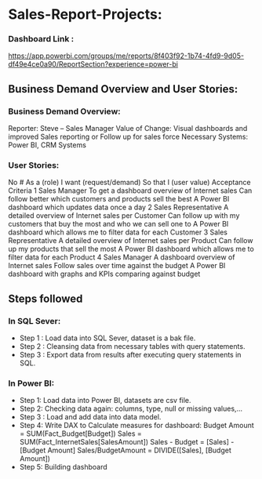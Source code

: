 # Sales-Report-Projects:

### Dashboard Link : 
https://app.powerbi.com/groups/me/reports/8f403f92-1b74-4fd9-9d05-df49e4ce0a90/ReportSection?experience=power-bi 

## Business Demand Overview and User Stories:

### Business Demand Overview:
Reporter: Steve – Sales Manager
Value of Change: Visual dashboards and improved Sales reporting or Follow up for sales force
Necessary Systems: Power BI, CRM Systems

### User Stories:

No #
As a (role)
I want (request/demand)
So that I (user value)
Acceptance Criteria
1
Sales Manager
To get a dashboard overview of Internet sales
Can follow better which customers and products sell the best
A Power BI dashboard which updates data once a day
2
Sales Representative
A detailed overview of Internet sales per Customer
Can follow up with my customers that buy the most and who we can sell one to
A Power BI dashboard which allows me to filter data for each Customer
3
Sales Representative
A detailed overview of Internet sales per Product
Can follow up my products that sell the most
A Power BI dashboard which allows me to filter data for each Product
4
Sales Manager
A dashboard overview of Internet sales
Follow sales over time against the budget
A Power BI dashboard with graphs and KPIs comparing against budget


## Steps followed 

### In SQL Sever:

- Step 1 : Load data into SQL Sever, dataset is a bak file.
- Step 2 : Cleansing data from necessary tables with query statements.
- Step 3 : Export data from results after executing query statements in SQL.

### In Power BI:
- Step 1: Load data into Power BI, datasets are csv file.
- Step 2: Checking data again: columns, type, null or missing values,...
- Step 3 : Load and add data into data model.
- Step 4: Write DAX to Calculate measures for dashboard: 
	Budget Amount = SUM(Fact_Budget[Budget])
	Sales = SUM(Fact_InternetSales[SalesAmount])
	Sales - Budget = [Sales] - [Budget Amount]
	Sales/BudgetAmount = DIVIDE([Sales], [Budget Amount])  
- Step 5: Building dashboard
